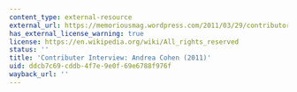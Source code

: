 ```yaml
---
content_type: external-resource
external_url: https://memoriousmag.wordpress.com/2011/03/29/contributor-interview-andrea-cohen/
has_external_license_warning: true
license: https://en.wikipedia.org/wiki/All_rights_reserved
status: ''
title: 'Contributer Interview: Andrea Cohen (2011)'
uid: ddcb7c69-cddb-4f7e-9e0f-69e6788f976f
wayback_url: ''
---
```

